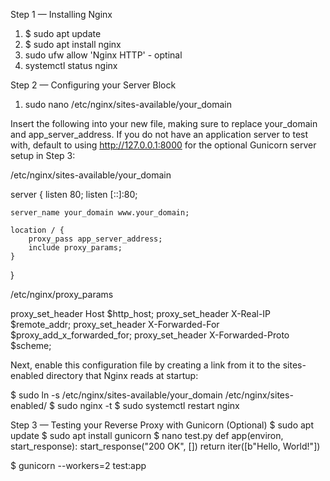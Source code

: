 Step 1 — Installing Nginx
1. $ sudo apt update
2. $ sudo apt install nginx
3. sudo ufw allow 'Nginx HTTP' - optinal
4. systemctl status nginx

Step 2 — Configuring your Server Block
1. sudo nano /etc/nginx/sites-available/your_domain

Insert the following into your new file, making sure to replace your_domain and app_server_address. If you do not have an application server to test with, default to using http://127.0.0.1:8000 for the optional Gunicorn server setup in Step 3:

/etc/nginx/sites-available/your_domain

server {
    listen 80;
    listen [::]:80;

    server_name your_domain www.your_domain;
        
    location / {
        proxy_pass app_server_address;
        include proxy_params;
    }
}

/etc/nginx/proxy_params

proxy_set_header Host $http_host;
proxy_set_header X-Real-IP $remote_addr;
proxy_set_header X-Forwarded-For $proxy_add_x_forwarded_for;
proxy_set_header X-Forwarded-Proto $scheme;

Next, enable this configuration file by creating a link from it to the sites-enabled directory that Nginx reads at startup:

$ sudo ln -s /etc/nginx/sites-available/your_domain /etc/nginx/sites-enabled/
$ sudo nginx -t
$ sudo systemctl restart nginx

Step 3 — Testing your Reverse Proxy with Gunicorn (Optional)
$ sudo apt update
$ sudo apt install gunicorn
$ nano test.py
def app(environ, start_response):
    start_response("200 OK", [])
    return iter([b"Hello, World!"])

$ gunicorn --workers=2 test:app